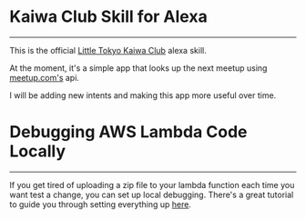 Kaiwa Club Skill for Alexa
===
***
This is the official [Little Tokyo Kaiwa Club](https://www.meetup.com/LittleTokyoKaiwaClub/) alexa skill.

At the moment, it's a simple app that looks up the next meetup using [meetup.com's](http://meetup.com) api.

I will be adding new intents and making this app more useful over time.

Debugging AWS Lambda Code Locally
===
***
If you get tired of uploading a zip file to your lambda function each time you
want test a change, you can set up local debugging. There's a great tutorial
to guide you through setting everything up  [here](https://developer.amazon.com/blogs/post/Tx24Z2QZP5RRTG1/New-Alexa-Technical-Tutorial-Debugging-AWS-Lambda-Code-Locally).
